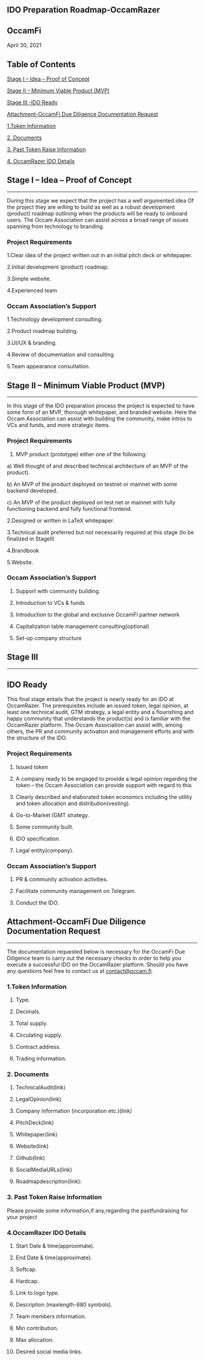 ## IDO Preparation Roadmap-OccamRazer

## OccamFi

April 30, 2021

## Table of Contents

[Stage I – Idea – Proof of Concept](https://github.com/stephen-rowan/Governance-HOLON/blob/main/Documents/Governance-of-Business-Relations/OccamFi/IDO-Preparation-Roadmap-OccamRazer.md#stage-i--idea--proof-of-concept)

[Stage II – Minimum Viable Product (MVP)](https://github.com/stephen-rowan/Governance-HOLON/blob/main/Documents/Governance-of-Business-Relations/OccamFi/IDO-Preparation-Roadmap-OccamRazer.md#stage-ii--minimum-viable-product-mvp)

[Stage III -IDO Ready]()

[Attachment-OccamFi Due Diligence Documentation Request]()

[1.Token Information]()

[2. Documents]()

[3. Past Token Raise Information]()

[4. OccamRazer IDO Details]()

## Stage I – Idea – Proof of Concept

<hr>

During this stage we expect that the project has a well argumented idea Of the project they are willing to build as well as a robust development (product) roadmap outlining when the products will be ready to onboard users.
The Occam Association can assist across a broad range of issues spanning from technology to branding.

### Project Requirements

1.Clear idea of the project written out in an initial pitch deck or whitepaper.

2.Initial development (product) roadmap.

3.Simple website.

4.Experienced team

### Occam Association’s Support

1.Technology development consulting.

2.Product roadmap building.

3.UI/UX & branding.

4.Review of documentation and consulting.

5.Team appearance consultation.

## Stage II – Minimum Viable Product (MVP) 

<hr>

In this stage of the IDO preparation process the project is expected to have some form of an MVP, thorough whitepaper, and branded website. 
Here the Occam Association can assist with building the community, make intros to VCs and funds, and more strategic items.

### Project Requirements

1. MVP product (prototype) either one of the following: 

a) Well thought of and described technical architecture of an MVP of the product). 

b) An MVP of the product deployed on testnet or mainnet with some backend developed.

c) An MVP of the product deployed on test net or mainnet with fully functioning backend and fully functional frontend.

2.Designed or written in LaTeX whitepaper.

3.Technical audit preferred but not necessarily required at this stage (to be finalized in StageIII

4.Brandbook

5.Website.

### Occam Association’s Support

1. Support with community building. 

2. Introduction to VCs & funds

3. Introduction to the global and exclusive OccamFi partner network

4. Capitalization table management consulting(optional)

5. Set-up company structure

## Stage III

<hr>

## IDO Ready

This final stage entails that the project is nearly ready for an IDO at OccamRazer. 
The prerequisites include an issued token, legal opinion, at least one technical audit, GTM strategy, a legal entity and a flourishing and happy community that understands the product(s) and is familiar with the OccamRazer platform. 
The Occam Association can assist with, among others, the PR and community activation and management efforts and with the structure of the IDO.

### Project Requirements

1. Issued token

2. A company ready to be engaged to provide a legal opinion regarding the token – the Occam Association can provide support with regard to this

3. Clearly described and elaborated token economics including the utility and token allocation and distribution(vesting).

4. Go-to-Market (GMT strategy.

5. Some community built.

6. IDO specification.

7. Legal entity(company).

### Occam Association’s Support

1. PR & community activation activities.

2. Facilitate community management on Telegram.

3. Conduct the IDO.

## Attachment-OccamFi Due Diligence Documentation Request

<hr>

The documentation requested below is necessary for the OccamFi Due Diligence team to carry out the necessary checks in order to help you execute a successful IDO on the OccamRazer platform. 
Should you have any questions feel free to contact us at contact@occam.fi.

### 1.Token Information

1. Type.

2. Decimals.

3. Total supply.

4. Circulating supply.

5. Contract address.

6. Trading information.

### 2. Documents

1. TechnicalAudit(link)

2. LegalOpinion(link)

3. Company Information (incorporation etc.)(link)

4. PitchDeck(link)

5. Whitepaper(link)

6. Website(link)

7. Github(link)

8. SocialMediaURLs(link)

9. Roadmapdescription(link):

### 3. Past Token Raise Information 

Please provide some information,if any,regarding the pastfundraising for your project

### 4.OccamRazer IDO Details

1. Start Date & time(approximate).

2. End Date & time(approximate).

3. Softcap.

4. Hardcap.

5. Link to logo type.

6. Description (maxlength-680 symbols).

7. Team members information.

8. Min contribution.

9. Max allocation.

10. Desired social media links.
